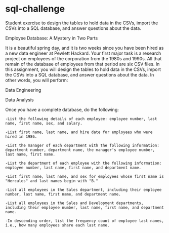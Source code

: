 # sql-challenge
Student exercise to design the tables to hold data in the CSVs, import the CSVs into a SQL database, and answer questions about the data.

Employee Database: A Mystery in Two Parts

It is a beautiful spring day, and it is two weeks since you have been hired as a new data engineer at Pewlett Hackard. Your first major task is a research project on employees of the corporation from the 1980s and 1990s. All that remain of the database of employees from that period are six CSV files.
In this assignment, you will design the tables to hold data in the CSVs, import the CSVs into a SQL database, and answer questions about the data. In other words, you will perform:

Data Engineering

Data Analysis

Once you have a complete database, do the following:

    -List the following details of each employee: employee number, last name, first name, sex, and salary.
    
    -List first name, last name, and hire date for employees who were hired in 1986.
   
    -List the manager of each department with the following information: department number, department name, the manager's employee number, last name, first name.
    
    -List the department of each employee with the following information: employee number, last name, first name, and department name.
    
    -List first name, last name, and sex for employees whose first name is "Hercules" and last names begin with "B."
    
    -List all employees in the Sales department, including their employee number, last name, first name, and department name.
   
    -List all employees in the Sales and Development departments, including their employee number, last name, first name, and department name.
   
    -In descending order, list the frequency count of employee last names, i.e., how many employees share each last name.
    

